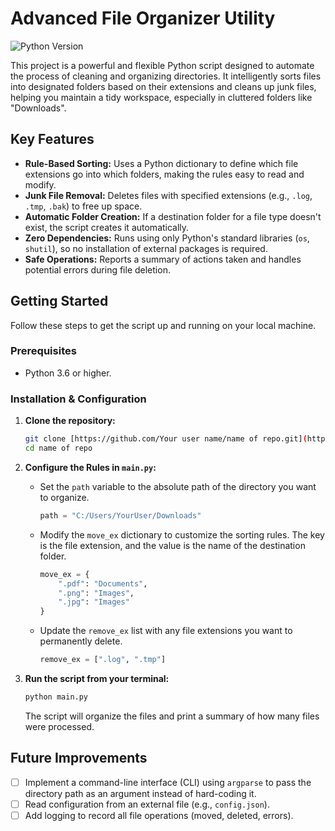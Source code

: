 # Advanced File Organizer Utility

![Python Version](https://img.shields.io/badge/python-3.x-blue.svg)

This project is a powerful and flexible Python script designed to automate the process of cleaning and organizing directories. It intelligently sorts files into designated folders based on their extensions and cleans up junk files, helping you maintain a tidy workspace, especially in cluttered folders like "Downloads".

## Key Features

-   **Rule-Based Sorting:** Uses a Python dictionary to define which file extensions go into which folders, making the rules easy to read and modify.
-   **Junk File Removal:** Deletes files with specified extensions (e.g., `.log`, `.tmp`, `.bak`) to free up space.
-   **Automatic Folder Creation:** If a destination folder for a file type doesn't exist, the script creates it automatically.
-   **Zero Dependencies:** Runs using only Python's standard libraries (`os`, `shutil`), so no installation of external packages is required.
-   **Safe Operations:** Reports a summary of actions taken and handles potential errors during file deletion.

## Getting Started

Follow these steps to get the script up and running on your local machine.

### Prerequisites

-   Python 3.6 or higher.

### Installation & Configuration

1.  **Clone the repository:**
    ```bash
    git clone [https://github.com/Your user name/name of repo.git](https://github.com/Your user name/name of repo.git)
    cd name of repo
    ```
2.  **Configure the Rules in `main.py`:**
    -   Set the `path` variable to the absolute path of the directory you want to organize.
        ```python
        path = "C:/Users/YourUser/Downloads"
        ```
    -   Modify the `move_ex` dictionary to customize the sorting rules. The key is the file extension, and the value is the name of the destination folder.
        ```python
        move_ex = {
            ".pdf": "Documents",
            ".png": "Images",
            ".jpg": "Images"
        }
        ```
    -   Update the `remove_ex` list with any file extensions you want to permanently delete.
        ```python
        remove_ex = [".log", ".tmp"]
        ```

3.  **Run the script from your terminal:**
    ```bash
    python main.py
    ```
    The script will organize the files and print a summary of how many files were processed.

## Future Improvements

-   [ ] Implement a command-line interface (CLI) using `argparse` to pass the directory path as an argument instead of hard-coding it.
-   [ ] Read configuration from an external file (e.g., `config.json`).
-   [ ] Add logging to record all file operations (moved, deleted, errors).

